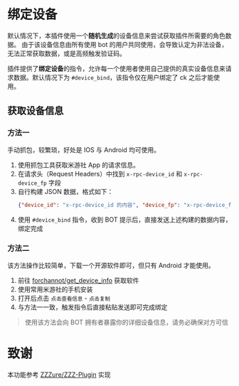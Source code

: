 # 绑定设备

默认情况下，本插件使用一个**随机生成**的设备信息来尝试获取插件所需要的角色数据。
由于该设备信息由所有使用 bot 的用户共同使用，会导致认定为非法设备，无法正常获取数据，或是高频触发验证码。

插件提供了**绑定设备**的指令，允许每一个使用者使用自己提供的真实设备信息来请求数据。默认情况下为 `#device_bind`，该指令仅在用户绑定了 ck 之后才能使用。

## 获取设备信息

### 方法一

手动抓包，较繁琐，好处是 IOS 与 Android 均可使用。

1. 使用抓包工具获取米游社 App 的请求信息。
2. 在请求头（Request Headers）中找到 `x-rpc-device_id` 和 `x-rpc-device_fp` 字段
3. 自行构建 JSON 数据，格式如下：
    ```json
    {"device_id": "x-rpc-device_id 的内容", "device_fp": "x-rpc-device_fp 的内容"}
    ```
4. 使用 `#device_bind` 指令，收到 BOT 提示后，直接发送上述构建的数据内容，绑定完成

### 方法二

该方法操作比较简单，下载一个开源软件即可，但只有 Android 才能使用。

1. 前往 [forchannot/get_device_info](https://ghproxy.mihomo.me/https://raw.githubusercontent.com/forchannot/get_device_info/main/app/build/outputs/apk/debug/app-debug.apk) 获取软件
2. 使用常用米游社的手机安装
3. 打开后点击 `点击查看信息` - `点击复制`
4. 与方法一一致，触发指令后直接粘贴发送即可完成绑定

> 使用该方法会向 BOT 拥有者暴露你的详细设备信息，请务必确保对方可信

# 致谢

本功能参考 [ZZZure/ZZZ-Plugin](https://github.com/ZZZure/ZZZ-Plugin) 实现
